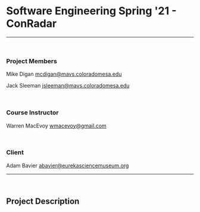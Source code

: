 # Software Engineering Spring '21 - ConRadar
---
<br>

### Project Members

Mike Digan
mcdigan@mavs.coloradomesa.edu

Jack Sleeman
jsleeman@mavs.coloradomesa.edu

<br>

### Course Instructor

Warren MacEvoy
wmacevoy@gmail.com

<br>

### Client

Adam Bavier
abavier@eurekasciencemuseum.org

---
<br>

## Project Description
